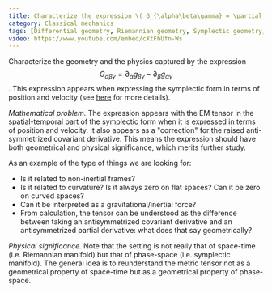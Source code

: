 ```yaml
---
title: Characterize the expression \( G_{\alpha\beta\gamma} = \partial_\alpha g_{\beta \gamma} - \partial_\beta g_{\alpha \gamma} \)
category: Classical mechanics
tags: [Differential geometry, Riemannian geometry, Symplectic geometry, General relativity]
video: https://www.youtube.com/embed/cXtFbUfn-Ws
---
```

Characterize the geometry and the physics captured by the expression
$$ G_{\alpha\beta\gamma} = \partial_\alpha g_{\beta \gamma} - \partial_\beta g_{\alpha \gamma} $$.
This expression appears when expressing the symplectic form in terms of position
and velocity (see [here](https://latexonline.cc/compile?git=https%3A%2F%2Fgithub.com%2Fassumptionsofphysics%2Fassumptionsofphysics&target=Notes/2018-ParticleGR/ParticleGravitation.tex&command=pdflatex) for more details).

*Mathematical problem.* The expression appears with the EM tensor in the spatial-temporal
part of the symplectic form when it is expressed in terms of position and velocity.
It also appears as a "correction" for the raised anti-symmetrized covariant
derivative. This means the expression should have both geometrical and physical significance,
which merits further study.

As an example of the type of things we are looking for:
* Is it related to non-inertial frames?
* Is it related to curvature? Is it always zero on flat spaces? Can it be zero on curved spaces?
* Can it be interpreted as a gravitational/inertial force?
* From calculation, the tensor can be understood as the difference between taking
an antisymmetrized covariant derivative and an antisymmetrized partial derivative:
what does that say geometrically?

*Physical significance.* Note that the setting is not really that of space-time
(i.e. Riemannian manifold) but that of phase-space (i.e. symplectic manifold).
The general idea is to reunderstand the metric tensor not as a geometrical property of
space-time but as a geometrical property of phase-space.
